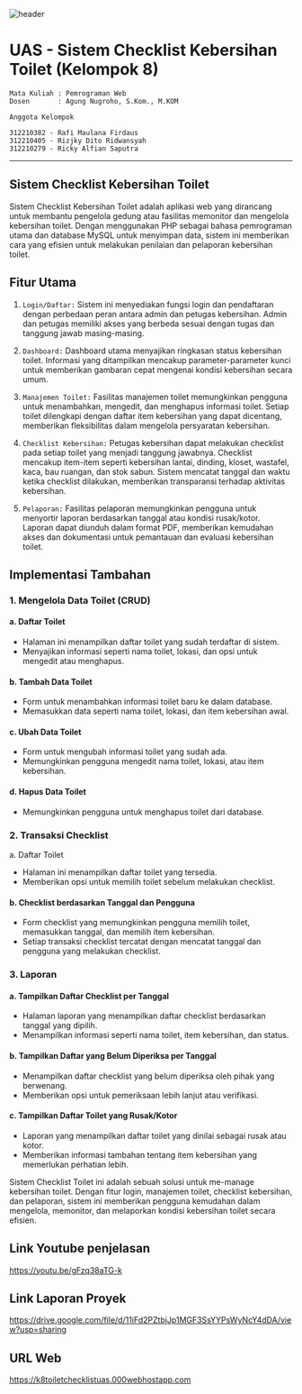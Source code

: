 ![header](https://github.com/RafiMlnf/UAS-Checklist-Kebersihan-Toilet/assets/115614668/1faea710-764e-4926-b481-2e0568465dac)
# UAS - Sistem Checklist Kebersihan Toilet (Kelompok 8)

```
Mata Kuliah : Pemrograman Web
Dosen       : Agung Nugroho, S.Kom., M.KOM
```

```
Anggota Kelompok

312210382 - Rafi Maulana Firdaus 
312210405 - Rizjky Dito Ridwansyah 
312210279 - Ricky Alfian Saputra
```
----------------

## Sistem Checklist Kebersihan Toilet
Sistem Checklist Kebersihan Toilet adalah aplikasi web yang dirancang untuk membantu pengelola gedung atau fasilitas memonitor dan mengelola kebersihan toilet. Dengan menggunakan PHP sebagai bahasa pemrograman utama dan database MySQL untuk menyimpan data, sistem ini memberikan cara yang efisien untuk melakukan penilaian dan pelaporan kebersihan toilet.

## Fitur Utama
1. `Login/Daftar:`
Sistem ini menyediakan fungsi login dan pendaftaran dengan perbedaan peran antara admin dan petugas kebersihan. Admin dan petugas memiliki akses yang berbeda sesuai dengan tugas dan tanggung jawab masing-masing.

2. `Dashboard:`
Dashboard utama menyajikan ringkasan status kebersihan toilet. Informasi yang ditampilkan mencakup parameter-parameter kunci untuk memberikan gambaran cepat mengenai kondisi kebersihan secara umum.

3. `Manajemen Toilet:`
Fasilitas manajemen toilet memungkinkan pengguna untuk menambahkan, mengedit, dan menghapus informasi toilet. Setiap toilet dilengkapi dengan daftar item kebersihan yang dapat dicentang, memberikan fleksibilitas dalam mengelola persyaratan kebersihan.

4. `Checklist Kebersihan:`
Petugas kebersihan dapat melakukan checklist pada setiap toilet yang menjadi tanggung jawabnya. Checklist mencakup item-item seperti kebersihan lantai, dinding, kloset, wastafel, kaca, bau ruangan, dan stok sabun. Sistem mencatat tanggal dan waktu ketika checklist dilakukan, memberikan transparansi terhadap aktivitas kebersihan.

5. `Pelaporan:`
Fasilitas pelaporan memungkinkan pengguna untuk menyortir laporan berdasarkan tanggal atau kondisi rusak/kotor. Laporan dapat diunduh dalam format PDF, memberikan kemudahan akses dan dokumentasi untuk pemantauan dan evaluasi kebersihan toilet.

## Implementasi Tambahan
### 1. Mengelola Data Toilet (CRUD)
#### a. Daftar Toilet
- Halaman ini menampilkan daftar toilet yang sudah terdaftar di sistem.
- Menyajikan informasi seperti nama toilet, lokasi, dan opsi untuk mengedit atau menghapus.
#### b. Tambah Data Toilet
- Form untuk menambahkan informasi toilet baru ke dalam database.
- Memasukkan data seperti nama toilet, lokasi, dan item kebersihan awal.
#### c. Ubah Data Toilet
- Form untuk mengubah informasi toilet yang sudah ada.
- Memungkinkan pengguna mengedit nama toilet, lokasi, atau item kebersihan.
#### d. Hapus Data Toilet
- Memungkinkan pengguna untuk menghapus toilet dari database.

### 2. Transaksi Checklist
a. Daftar Toilet  
- Halaman ini menampilkan daftar toilet yang tersedia.  
- Memberikan opsi untuk memilih toilet sebelum melakukan checklist.
#### b. Checklist berdasarkan Tanggal dan Pengguna
- Form checklist yang memungkinkan pengguna memilih toilet, memasukkan tanggal, dan memilih item kebersihan.
- Setiap transaksi checklist tercatat dengan mencatat tanggal dan pengguna yang melakukan checklist.

### 3. Laporan

#### a. Tampilkan Daftar Checklist per Tanggal
- Halaman laporan yang menampilkan daftar checklist berdasarkan tanggal yang dipilih.
- Menampilkan informasi seperti nama toilet, item kebersihan, dan status.
#### b. Tampilkan Daftar yang Belum Diperiksa per Tanggal
- Menampilkan daftar checklist yang belum diperiksa oleh pihak yang berwenang.
- Memberikan opsi untuk pemeriksaan lebih lanjut atau verifikasi.
#### c. Tampilkan Daftar Toilet yang Rusak/Kotor
- Laporan yang menampilkan daftar toilet yang dinilai sebagai rusak atau kotor.
- Memberikan informasi tambahan tentang item kebersihan yang memerlukan perhatian lebih.

Sistem Checklist Toilet ini adalah sebuah solusi untuk me-manage kebersihan toilet. Dengan fitur login, manajemen toilet, checklist kebersihan, dan pelaporan, sistem ini memberikan pengguna kemudahan dalam mengelola, memonitor, dan melaporkan kondisi kebersihan toilet secara efisien.

## Link Youtube penjelasan  
https://youtu.be/gFzq38aTG-k

## Link Laporan Proyek
https://drive.google.com/file/d/11iFd2PZtbjJp1MGF3SsYYPsWyNcY4dDA/view?usp=sharing

## URL Web
https://k8toiletchecklistuas.000webhostapp.com







